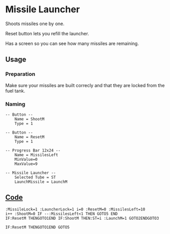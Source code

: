 # Missile Launcher

Shoots missiles one by one.

Reset button lets you refill the launcher.

Has a screen so you can see how many missiles are remaining.

## Usage
### Preparation

Make sure your missiles are built correcly and that they are locked from the fuel tank.

### Naming
```
-- Button --
    Name = ShootM
    Type = 1
```
```
-- Button --
    Name = ResetM
    Type = 1
```
```
-- Progress Bar 12x24 --
    Name = MissilesLeft
    MinValue=0
    MaxValue=9
```
```
-- Missile Launcher --
    Selected Tube = ST
    LaunchMissile = LaunchM
```

## [Code](src/MissileLauncher.yolol/)

```
:MissileLock=1 :LauncherLock=1 i=0 :ResetM=0 :MissilesLeft=10
i++ :ShootM=0 IF --:MissilesLeft<1 THEN GOTO5 END 
IF:ResetM THENGOTO1END IF:ShootM THEN:ST=i :LaunchM=1 GOTO2ENDGOTO3

IF:ResetM THENGOTO1END GOTO5
```
